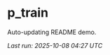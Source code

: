 # p_train

Auto-updating README demo.

<!--START_SECTION:status-->
_Last run: 2025-10-08 04:27 UTC_
<!--END_SECTION:status-->




































































































































































































































































































































































































































































































































































































































































































































































































































































































































































































































































